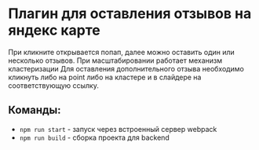 # Плагин для оставления отзывов на яндекс карте

При кликните открывается попап, далее можно оставить один или
 несколько отзывов. При масштабировании работает механизм кластеризации
 Для оставления дополнительного отзыва необходимо кликнуть либо
 на point либо на кластере и в слайдере на соответствующую ссылку.


## Команды:

* `npm run start` - запуск через встроенный сервер webpack
* `npm run build` - сборка проекта для backend
